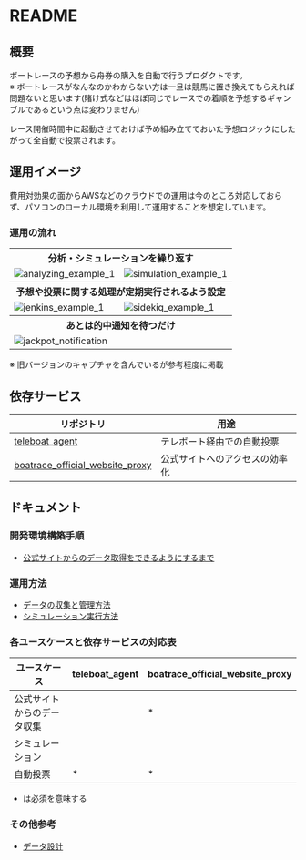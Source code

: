 # README

## 概要

ボートレースの予想から舟券の購入を自動で行うプロダクトです。  
※ ボートレースがなんなのかわからない方は一旦は競馬に置き換えてもらえれば問題ないと思います(賭け式などはほぼ同じでレースでの着順を予想するギャンブルであるという点は変わりません)

レース開催時間中に起動させておけば予め組み立てておいた予想ロジックにしたがって全自動で投票されます。  

## 運用イメージ

費用対効果の面からAWSなどのクラウドでの運用は今のところ対応しておらず、パソコンのローカル環境を利用して運用することを想定しています。

### 運用の流れ

<table>
    <tr>
        <th colspan="2">分析・シミュレーションを繰り返す</th>
    </tr>
    <tr>
        <td><img alt="analyzing_example_1" src="https://user-images.githubusercontent.com/56298669/148702696-c4c96f99-9b3a-4f72-9533-c21972aa61d5.png"></td>
        <td><img alt="simulation_example_1" src="https://user-images.githubusercontent.com/56298669/148702725-ddc074f2-cd2d-4277-b07a-08925f6eca6b.png"></td>
    </tr>
    <tr>
        <th colspan="2">予想や投票に関する処理が定期実行されるよう設定</th>
    </tr>
    <tr>
        <td><img alt="jenkins_example_1" src="https://user-images.githubusercontent.com/56298669/148702739-3fd8cad1-3c1e-4b52-9a5a-02e517ce6251.png"></td>
        <td><img alt="sidekiq_example_1" src="https://user-images.githubusercontent.com/56298669/148702753-b13ba4a4-c686-46e4-99fa-8d679e6cb8e8.png">
</td>
    </tr>
    <tr>
        <th colspan="2">あとは的中通知を待つだけ</th>
    </tr>
    <tr>
        <td><img alt="jackpot_notification" src="https://user-images.githubusercontent.com/56298669/148702770-1c2dffab-6fb6-494d-87c5-850669993fd3.png"></td>
        <td></td>
    </tr>
</table>

※ 旧バージョンのキャプチャを含んでいるが参考程度に掲載

## 依存サービス

| リポジトリ | 用途 |
| ------- | ---- |
| [teleboat_agent](https://github.com/k0kishima/teleboat_agent) | テレボート経由での自動投票 |
| [boatrace_official_website_proxy](https://github.com/k0kishima/boatrace_official_website_proxy) | 公式サイトへのアクセスの効率化 |


## ドキュメント

### 開発環境構築手順

- [公式サイトからのデータ取得をできるようにするまで](./docs/dev-step1.md)

### 運用方法

- [データの収集と管理方法](./docs/how-to-manage-data.md)
- [シミュレーション実行方法](./docs/how-to-simulate.md)

### 各ユースケースと依存サービスの対応表

| ユースケース | teleboat_agent | boatrace_official_website_proxy |
| --------- | --------------- | ------------------------------- |
| 公式サイトからのデータ収集 |  | * |
| シミュレーション |  | |
| 自動投票　| * | * |

* は必須を意味する

### その他参考

- [データ設計](./docs/data-design.md)
